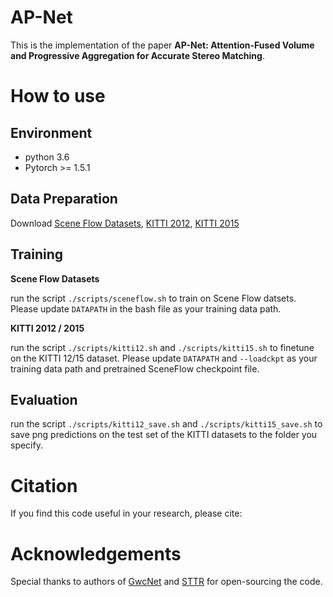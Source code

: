 # AP-Net

This is the implementation of the paper **AP-Net: Attention-Fused Volume and Progressive Aggregation for
Accurate Stereo Matching**.

# How to use

## Environment
* python 3.6
* Pytorch >= 1.5.1

## Data Preparation
Download [Scene Flow Datasets](https://lmb.informatik.uni-freiburg.de/resources/datasets/SceneFlowDatasets.en.html), [KITTI 2012](http://www.cvlibs.net/datasets/kitti/eval_stereo_flow.php?benchmark=stereo), [KITTI 2015](http://www.cvlibs.net/datasets/kitti/eval_scene_flow.php?benchmark=stereo)

## Training
**Scene Flow Datasets**

run the script `./scripts/sceneflow.sh` to train on Scene Flow datsets. Please update `DATAPATH` in the bash file as your training data path.

**KITTI 2012 / 2015**

run the script `./scripts/kitti12.sh` and `./scripts/kitti15.sh` to finetune on the KITTI 12/15 dataset. Please update `DATAPATH` and `--loadckpt` as your training data path and pretrained SceneFlow checkpoint file.

## Evaluation
run the script `./scripts/kitti12_save.sh` and `./scripts/kitti15_save.sh` to save png predictions on the test set of the KITTI datasets to the folder you specify.

# Citation
If you find this code useful in your research, please cite:


# Acknowledgements

Special thanks to authors of [GwcNet](https://github.com/xy-guo/GwcNet) and [STTR](https://github.com/mli0603/stereo-transformer) for open-sourcing the code.
